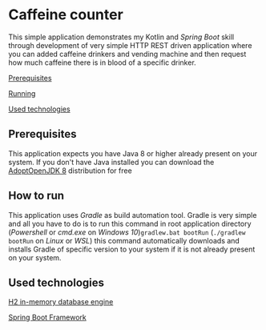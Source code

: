 # Caffeine counter

This simple application demonstrates my Kotlin and _Spring Boot_ skill through development
of very simple HTTP REST driven application where you can added caffeine drinkers and vending
machine and then request how much caffeine there is in blood of a specific drinker.

[Prerequisites](#Prerequisites)

[Running](#how-to-run)

[Used technologies](#used-technologies)
## Prerequisites
This application expects you have Java 8 or higher already present on your system. If you don't have
Java installed you can download the [AdoptOpenJDK 8](https://github.com/AdoptOpenJDK/openjdk8-binaries/releases/download/jdk8u275-b01/OpenJDK8U-jdk_x64_windows_hotspot_8u275b01.msi) distribution for free

## How to run

This application uses *Gradle* as build automation tool. Gradle is very simple and all you have to do is to run this 
command in root application directory (_Powershell_ or _cmd.exe_ on _Windows 10_)`gradlew.bat bootRun` (`./gradlew bootRun` on _Linux_ or _WSL_) this command 
automatically downloads and installs Gradle of specific version to your system if it is not already present on your system.

## Used technologies
[H2 in-memory database engine](https://www.h2database.com/html/main.html)

[Spring Boot Framework](https://spring.io/projects/spring-boot)